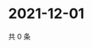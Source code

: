 # 2021-12-01

共 0 条

<!-- BEGIN WEIBO -->
<!-- 最后更新时间 Wed Dec 01 2021 06:08:48 GMT+0800 (China Standard Time) -->

<!-- END WEIBO -->
